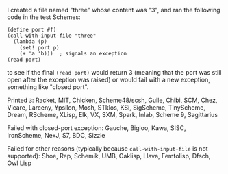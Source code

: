 I created a file named "three" whose content was "3", and ran the following code in the test Schemes:

```
(define port #f)
(call-with-input-file "three"
  (lambda (p)
    (set! port p)
    (+ 'a 'b)))  ; signals an exception
(read port)
```

to see if the final `(read port)` would return 3 (meaning that the port was still open after the exception was raised) or would fail with a new exception, something like "closed port".

Printed `3`:  Racket, MIT, Chicken, Scheme48/scsh, Guile, Chibi, SCM, Chez, Vicare, Larceny, Ypsilon, Mosh, STklos, KSi, SigScheme, TinyScheme, Dream, RScheme, XLisp, Elk, VX, SXM, Spark, Inlab, Scheme 9, Sagittarius

Failed with closed-port exception: Gauche, Bigloo, Kawa, SISC, IronScheme, NexJ, S7, BDC, Sizzle

Failed for other reasons (typically because `call-with-input-file` is not supported): Shoe, Rep, Schemik, UMB, Oaklisp, Llava, Femtolisp, Dfsch, Owl Lisp
